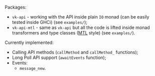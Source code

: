 Packages:
- `vk-api` - working with the API inside plain `IO` monad (can be easily tested inside GHCi) (see
   `examples/`);
- `vk-api-mtl` - same as `vk-api` but all the code is lifted inside monad transformers and type
   classes ([MTL](https://hackage.haskell.org/package/mtl) style) (see `examples/`).

Currently implemented:
- Calling API methods (`callMethod` and `callMethod_` functions);
- Long Poll API support (`awaitEvents` function);
- Events:
  - `message_new`.
